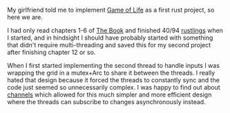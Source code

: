 My girlfriend told me to implement [Game of Life](https://en.wikipedia.org/wiki/Conway%27s_Game_of_Life) as a first rust project, so here we are.

I had only read chapters 1-6 of [The Book](https://doc.rust-lang.org/book/title-page.html) and finished 40/94 [rustlings](https://github.com/rust-lang/rustlings) when I started, and in hindsight I should have probably started with something that didn't require multi-threading and saved this for my second project after finishing chapter 12 or so. 

When I first started implementing the second thread to handle inputs I was wrapping the grid in a mutex+Arc to share it between the threads. I really hated that design because it forced the threads to constantly sync and the code just seemed so unnecessarily complex. I was happy to find out about [channels](https://doc.rust-lang.org/rust-by-example/std_misc/channels.html) which allowed for this much simpler and more efficient design where the threads can subscribe to changes asynchronously instead.
